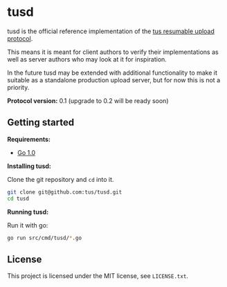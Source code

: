 # tusd

tusd is the official reference implementation of the [tus resumable upload
protocol](http://www.tus.io/protocols/resumable-upload.html).

This means it is meant for client authors to verify their implementations as
well as server authors who may look at it for inspiration.

In the future tusd may be extended with additional functionality to make it
suitable as a standalone production upload server, but for now this is not a
priority.

**Protocol version:** 0.1 (upgrade to 0.2 will be ready soon)

## Getting started

**Requirements:**

* [Go 1.0](http://golang.org/doc/install)

**Installing tusd:**

Clone the git repository and `cd` into it.

```bash
git clone git@github.com:tus/tusd.git
cd tusd
```

**Running tusd:**

Run it with go:

```bash
go run src/cmd/tusd/*.go
```

## License

This project is licensed under the MIT license, see `LICENSE.txt`.
